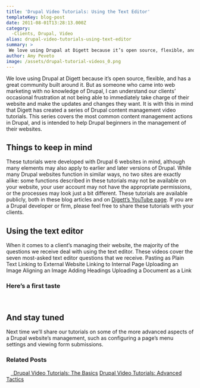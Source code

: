 ```yaml
---
title: 'Drupal Video Tutorials: Using the Text Editor'
templateKey: blog-post
date: 2011-08-01T13:28:13.000Z
category: 
  -Clients, Drupal, Video
alias: drupal-video-tutorials-using-text-editor
summary: > 
 We love using Drupal at Digett because it’s open source, flexible, and has a great community built around it. But as someone who came into web marketing with no knowledge of Drupal, I can understand our clients’ occasional frustration at not being able to immediately take charge of their website and make the updates and changes they want.
author: Amy Peveto
image: /assets/drupal-tutorial-videos_0.png
---
```


We love using Drupal at Digett because it’s open source, flexible, and has a great community built around it. But as someone who came into web marketing with no knowledge of Drupal, I can understand our clients’ occasional frustration at not being able to immediately take charge of their website and make the updates and changes they want. It is with this in mind that Digett has created a series of Drupal content management video tutorials. This series covers the most common content management actions in Drupal, and is intended to help Drupal beginners in the management of their websites.

Things to keep in mind
----------------------

These tutorials were developed with Drupal 6 websites in mind, although many elements may also apply to earlier and later versions of Drupal. While many Drupal websites function in similar ways, no two sites are exactly alike: some functions described in these tutorials may not be available on your website, your user account may not have the appropriate permissions, or the processes may look just a bit different. These tutorials are available publicly, both in these blog articles and on [Digett’s YouTube page](https://www.youtube.com/user/digettvideo). If you are a Drupal developer or firm, please feel free to share these tutorials with your clients.

Using the text editor
---------------------

When it comes to a client’s managing their website, the majority of the questions we receive deal with using the text editor. These videos cover the seven most-asked text editor questions that we receive. Pasting as Plain Text Linking to External Website Linking to Internal Page Uploading an Image Aligning an Image Adding Headings Uploading a Document as a Link

### Here’s a first taste

 

And stay tuned
--------------

Next time we’ll share our tutorials on some of the more advanced aspects of a Drupal website’s management, such as configuring a page’s menu settings and viewing form submissions.

### Related Posts

   [  Drupal Video Tutorials: The Basics](/insights/drupal-video-tutorials-basics) [Drupal Video Tutorials: Advanced Tactics](/insights/drupal-video-tutorials-advanced-tactics)